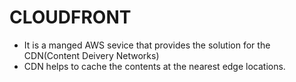 # CLOUDFRONT

- It is a manged AWS sevice that provides the solution for the CDN(Content Deivery Networks)
- CDN helps to cache the contents at the nearest edge locations.